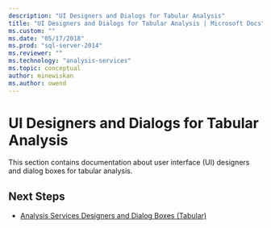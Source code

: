 ```yaml
---
description: "UI Designers and Dialogs for Tabular Analysis"
title: "UI Designers and Dialogs for Tabular Analysis | Microsoft Docs"
ms.custom: ""
ms.date: "05/17/2018"
ms.prod: "sql-server-2014"
ms.reviewer: ""
ms.technology: "analysis-services"
ms.topic: conceptual
author: minewiskan
ms.author: owend
---
```

# UI Designers and Dialogs for Tabular Analysis

This section contains documentation about user interface (UI) designers and dialog boxes for tabular analysis.

## Next Steps

- [Analysis Services Designers and Dialog Boxes (Tabular)](../analysis-services-designers-and-dialog-boxes-tabular.md)

